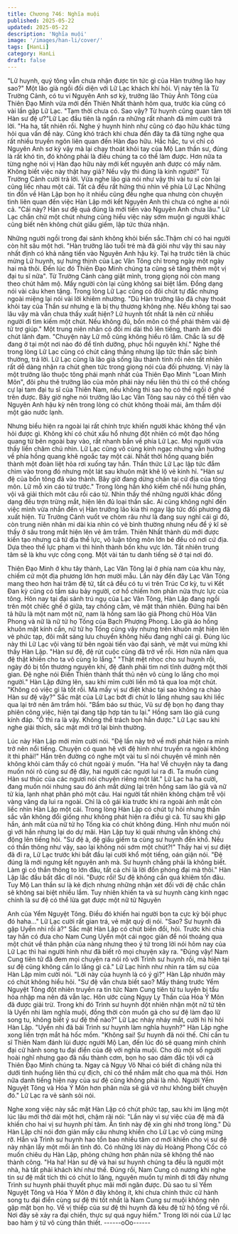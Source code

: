 ```yaml
---
title: Chương 746: Nghĩa muội
published: 2025-05-22
updated: 2025-05-22
description: 'Nghĩa muội'
image: '/images/han-li/cover/'
tags: [HanLi]
category: HanLi
draft: false
---
```


"Lữ huynh, quý tông vẫn chưa nhận được tin tức gì của Hàn
trưởng lão hay sao?" Một lão già ngồi đối diện với Lữ Lạc khách
khí hỏi.
Vị này tên là Từ Trường Cảnh, có tu vi Nguyên Anh sơ kỳ, trưởng
lão Thủy Ảnh Tông của Thiên Đạo Minh vừa mới đến Thiên Nhất
thành hôm qua, trước kia cũng có vài lần gặp Lữ Lạc.
"Tạm thời chưa có. Sao vậy? Từ huynh cũng quan tâm tới Hàn sư
đệ ư?"Lữ Lạc đầu tiên là ngẩn ra những rất nhanh đã mỉm cười
trả lời.
"Ha ha, tất nhiên rồi. Nghe ý huynh hình như cũng có đạo hữu
khác từng hỏi qua vấn đề này. Cũng khó trách khi chưa đến đây
ta đã từng nghe qua rất nhiều truyền ngôn liên quan đến Hàn đạo
hữu. Hắc hắc, tu vi chỉ có Nguyên Anh sơ kỳ vậy mà lại chạy thoát
khỏi tay của Mộ Lan thần sư, đúng là rất khó tin, đó không phải là
điều chúng ta có thể làm được. Hơn nữa ta từng nghe nói vị Hàn
đạo hữu này mới kết nguyên anh được có mấy năm. Không biết
việc này thật hay giả? Nếu vậy thì đúng là kinh người!" Từ Trường
Cảnh cười trả lời.
Vừa nghe lão già nói như vậy thì vài tu sĩ còn lại cũng liếc nhau
một cái. Tất cả đều rất hứng thú nhìn về phía Lữ Lạc
Những tin đồn về Hàn Lập bọn họ ít nhiều cũng đều nghe qua
nhưng còn chuyện tình liên quan đến việc Hàn Lập mới kết
Nguyên Anh thì chưa có nghe ai nói cả.
"Cái này? Hàn sư đệ quả đúng là mới tiến vào Nguyên Anh chưa
lâu." Lữ Lạc chần chừ một chút nhưng cũng hiểu việc này sớm
muộn gì người khác cũng biết nên không chút giấu giếm, lập tức
thừa nhận.

Những người ngồi trong đại sảnh không khỏi biến sắc.Thậm chí
có hai người còn hít sâu một hơi.
"Hàn trưởng lão tuổi trẻ mà đã giỏi như vậy thì sau này nhất định
có khả năng tiến vào Nguyên Anh hậu kỳ. Tại hạ trước tiên là
chúc mừng Lữ huynh, sự hưng thịnh của Lạc Vân Tông chỉ trong
ngày một ngày hai mà thôi. Đến lúc đó Thiên Đạo Minh chúng ta
cũng sẽ tăng thêm một vị đại tu sĩ nữa". Từ Trường Cảnh càng
giật mình, trong giọng nói còn mang theo chút hâm mộ.
Mấy người còn lại cũng không sai biệt lắm. Đồng dạng nói vài câu
khen tặng.
Trong lòng Lữ Lạc cũng có đôi chút tự đắc nhưng ngoài miệng lại
nói vài lời khiêm nhường.
"Dù Hàn trưởng lão đã chạy thoát khỏi tay của Thần sư nhưng e
là bị thụ thương không nhẹ. Nếu không tại sao lâu vậy mà vẫn
chưa thấy xuất hiện? Lữ huynh tốt nhất là nên cử nhiều người đi
tìm kiếm một chút. Nếu không đủ, bổn môn có thể phái thêm vài
đệ tử trợ giúp." Một trung niên nhân có đôi mi dài thô lên tiếng,
thanh âm đôi chút lãnh đạm.
"Chuyện này Lữ mỗ cũng không hiểu rõ lắm. Chắc là sư đệ đang
ở tại một nơi nào đó để tĩnh dưỡng, phục hồi nguyên khí." Nghe
thế trong lòng Lữ Lạc cũng có chút căng thẳng nhưng lập tức
thần sắc bình thường, trả lời.
Lữ Lạc cũng là lão già sống lâu thành tinh rồi nên tất nhiên rất dễ
dàng nhận ra chút ghen tức trong giọng nói của đối phương.
Vị này là một trưởng lão thuộc tông phái mạnh nhất của Thiên
Đạo Minh "Loan Minh Môn", đôi phu thê trưởng lão của môn phái
này nếu liên thủ thì có thể chống cự lại tam đại tu sĩ của Thiên
Nam, nếu không thì sao họ có thể ngồi ở ghế trên được.
Bây giờ nghe nói trưởng lão Lạc Vân Tông sau này có thể tiến
vào Nguyên Anh hậu kỳ nên trong lòng có chút không thoải mái,
âm thầm dội một gáo nước lạnh.

Nhưng biểu hiện ra ngoài lại rất chính trực khiến người khác
không thể vặn hỏi được gì.
Không khí có chút xấu hổ nhưng đột nhiên có một đạo hồng
quang từ bên ngoài bay vào, rất nhanh bắn về phía Lữ Lạc.
Mọi người vừa thấy liền chăm chú nhìn.
Lữ Lạc cũng vô cùng kinh ngạc nhưng vẫn hướng về phía hồng
quang khẽ ngoắc tay một cái.
Nhất thời hồng quang biến thành một đoàn liệt hỏa rơi xuống tay
hắn.
Thần thức Lữ Lạc lập tức đắm chìm vào trong đó nhưng một lát
sau khuôn mặt khẽ lộ vẻ kinh hỉ.
"Hàn sư đệ của bổn tông đã vào thành. Bây giờ đang dừng chân
tại cứ địa của tông môn. Lữ mỗ xin cáo từ trước." Trong lòng hắn
khó kiếm chế nổi hưng phấn, vội vã giải thích môt câu rồi cáo từ.
Nhìn thấy thế những người khác đồng dạng đều trợn trừng mắt,
hiện lên đủ loại thần sắc.
Ai cũng không nghĩ đến việc mình vừa nhắn đến vị Hàn trưởng
lão kia thì ngay lập tức đối phương đã xuất hiện.
Từ Trường Cảnh vuốt ve chòm râu như là đang suy nghĩ cái gì
đó, còn trung niên nhân mi dài kia nhìn có vẻ bình thường nhưng
nếu để ý kĩ sẽ thấy ở sâu trong mắt hiện lên vẻ âm trầm.
Thiên Nhất thành dù mới được kiến tạo nhưng cả tứ địa thế lực,
vô luận tông môn lớn bé đều có nơi cứ địa.
Dựa theo thế lực phạm vi thì hình thành bốn khu vực lớn.
Tất nhiên trung tâm sẽ là khu vực công cọng. Một vài tán tu danh
tiếng sẽ ở tại nơi đó.

Thiên Đạo Minh ở khu tây thành, Lạc Vân Tông lại ở phía nam
của khu này, chiếm cứ một địa phương lớn hơn mười mẫu.
Lần này đến đây Lạc Vân Tông mang theo hơn hai trăm đệ tử, tất
cả đều có tu vi trên Trúc Cơ kỳ, tu vi Kết Đan kỳ cũng có tầm sáu
bảy người, cơ hồ chiếm hơn phân nửa thực lực của tông.
Hôn nay tại đại sảnh trú ngụ của Lạc Vân Tông, Hàn Lập đang
ngồi trên một chiếc ghế ở giữa, tay chống cằm, vẻ mặt thản
nhiên.
Đứng hai bên tả hữu là một nam một nữ, nam là hồng sam lão giả
Phong chủ Hỏa Vân Phong và nữ là nữ tử họ Tống của Bạch
Phượng Phong.
Lão già áo hồng khuôn mặt kính cẩn, nữ tử họ Tống cũng vậy
nhưng trên khuôn mặt hiện lên vẻ phức tạp, đôi mắt sáng lưu
chuyển không hiểu đang nghĩ cái gì.
Đúng lúc này thì Lữ Lạc vội vàng từ bên ngoài tiến vào đại sảnh,
vẻ mặt vui mừng khi thấy Hàn Lập.
"Hàn sư đệ, đệ rút cuộc cũng đã trở về rồi. Hơn nửa năm qua đệ
thật khiến cho ta vô cùng lo lắng."
"Thật mệt nhọc cho sư huynh rồi, ngày đó bị tổn thương nguyên
khí, đệ đành phải tìm nơi tĩnh dưỡng một thời gian. Đệ nghe nói
Điền Thiên thành thất thủ nên vô cùng lo lắng cho mọi người."
Hàn Lập đứng lên, sau khi mỉm cười liền mô tả qua loa một chút.
"Không có việc gì là tốt rồi. Mà mấy vị sư điệt khác tại sao không
ra chào Hàn sư đệ vậy?" Sắc mặt của Lữ Lạc bớt đi chút lo lắng
nhưng sau khi liếc qua lại trở nên âm trầm hỏi.
"Bẩm báo sư thúc, Vũ sư đệ bọn họ đang thay phiên công việc,
hiện tại đang tập hợp tán tu lại." Hồng sam lão giả cung kính đáp.
"Ồ thì ra là vậy. Không thể trách bọn hắn được." Lữ Lạc sau khi
nghe giải thích, sắc mặt mới trở lại bình thường.

Lúc này Hàn Lập mới mỉm cười nói.
"Đệ lần này trở về mới phát hiện ra mình trở nên nổi tiếng.
Chuyện có quan hệ với đệ hình như truyền ra ngoài không ít thì
phải!"
Hắn trên đường có nghe một vài tu sĩ nói chuyện về mình nên
không khỏi cảm thấy có chút ngoài ý muốn.
"Ha ha! Về chuyện này ta đang muốn nói rõ cùng sư đệ đây, hai
người các ngươi lui ra đi. Ta muốn cùng Hàn sư thúc của các
ngươi nói chuyện riêng một lát." Lữ Lạc ha ha cười, đang muốn
nói nhưng sau đó ánh mắt dừng lại trên hồng sam lão giả và nữ
tử kia, lạnh nhạt phân phó một câu.
Hai người tất nhiên không chậm trễ vội vàng vâng dạ lui ra ngoài.
Chỉ là cô gái kia trước khi ra ngoài ánh mắt còn liếc nhìn Hàn Lập
một cái.
Trong lòng Hàn Lập có chút tự hỏi nhưng thần sắc vẫn không đổi
giống như không phát hiện ra điều gì cả.
Từ sau khi gặp hắn, ánh mắt của nữ tử họ Tống kia có chút
không đúng. Hình như muốn nói gì với hắn nhưng lại do dự mãi.
Hàn Lập tuy kì quái nhưng vẫn không chủ động lên tiếng hỏi.
"Sư đệ à, đệ giấu giếm ta cùng sư huynh đến khổ. Nếu có thần
thông như vậy, sao lại không nói sớm một chút?!" Thấy hai vị sư
điệt đã đi ra, Lữ Lạc trước khi bắt đầu lại cười khổ một tiếng, oán
giận nói.
"Đệ đúng là mới ngưng kết nguyên anh mà. Sư huynh chẳng phải
là không biết. Làm gì có thần thông to lớn đâu, tất cả chỉ là lời đồn
phóng đại mà thôi." Hàn Lập lắc đầu bất đắc dĩ nói.
"Được rồi! Sư đệ không cần quá khiêm tốn đâu. Tuy Mộ Lan thần
sư là kẻ địch nhưng những nhận xét đối với đệ chắc chắn sẽ
không sai biệt nhiều lắm. Tuy nhiên khiến ta và sư huynh càng
kinh ngạc chính là sư đệ có thể lừa gạt được một nữ tử Nguyên

Anh của Yểm Nguyệt Tông. Điều đó khiến hai người bọn ta cực
kỳ bội phục đó haha…" Lữ Lạc cười rất gian trá, vẻ mặt quỷ dị
nói.
"Sao? Sư huynh đã gặp Uyển nhi rồi à?" Sắc mặt Hàn Lập có
chút biến đổi, hỏi.
Trước khi chia tay hắn có đưa cho Nam Cung Uyển một cái ngọc
giản để nói thoáng qua một chút về thân phận của nàng nhưng
theo ý tứ trong lời nói hôm nay của Lữ Lạc thì hai người hình như
đã biết rõ mọi chuyện xảy ra.
"Đúng vậy! Nam Cung tiên tử đã đem mọi chuyện ra nói rõ với
Trình sư huynh rồi, mà hiện tại sư đệ cũng không cần lo lắng gì
cả." Lữ Lạc hình như nhìn ra tâm sự của Hàn Lập mỉm cười nói.
"Lời này của huynh là có ý gì?" Hàn Lập nhướn mày có chút
không hiểu hỏi.
"Sư đệ vẫn chưa biết sao? Mấy tháng trước Yểm Nguyệt Tông đột
nhiên truyền ra tin tức Nam Cung tiên tử tu luyện bị tẩu hỏa nhập
ma nên đã vẫn lạc. Hôn ước cùng Ngụy Ly Thần của Hóa Ý Môn
đã được giải trừ. Trong khi đó Trình sư huynh đột nhiên nhận một
nữ tử tên là Uyển nhi làm nghĩa muội, đồng thời còn muốn gả cho
sư đệ làm đạo lữ song tu, không biết ý sư đệ thế nào?" Lữ Lạc
nháy nháy mắt, cười hì hì hỏi Hàn Lập.
"Uyển nhi đã bái Trình sư huynh làm nghĩa huynh?" Hàn Lập nghe
xong liền trợn mắt há hốc mồm.
"Không sai! Sư huynh đã nói thế. Chỉ cần tu sĩ Thiên Nam đánh lùi
được người Mộ Lan, đến lúc đó sẽ quang minh chính đại cử hành
song tu đại điển của đệ với nghĩa muội. Cho dù một số người hoài
nghĩ nhưng gạo đã nấu thành cơm, bọn họ sao dám đắc tội với cả
Thiên Đạo Minh chúng ta. Ngay cả Ngụy Vô Nhai có biết đi chăng
nữa thì dưới tình huống liên thủ cự địch, chỉ có thể nhắm mắt cho
qua mà thôi. Hơn nữa danh tiếng hiện nay của sư đệ cũng không
phải là nhỏ. Người Yểm Nguyệt Tông và Hóa Ý Môn hơn phân
nửa sẽ giả vờ như không biết chuyện đó." Lữ Lạc ra vẻ sành sỏi
nói.

Nghe xong việc này sắc mặt Hàn Lập có chút phức tạp, sau khi
im lặng một lúc lâu mới thở dài một hơi, chậm rãi nói:
"Lần này vì sự việc của đệ mà đã khiến cho hai vị sư huynh phí
tâm. Ân tình này đệ xin ghi nhớ trong lòng."
Dù Hàn Lập chỉ nói đơn giản mấy câu nhưng khiến cho Lữ Lạc vô
cùng mừng rỡ. Hắn và Trình sư huynh hao tổn bao nhiều tâm cơ
mới khiến cho vị sư đệ này nhận lấy một mối ân tình đó.
Có những lời này dù Hoàng Phong Cốc có muốn chiêu dụ Hàn
Lập, phỏng chứng hơn phân nửa sẽ không thể nào thành công.
"Ha ha! Hàn sư đệ và hai sư huynh chúng ta đều là người một
nhà, hà tất phải khách khí như thế. Đúng rồi, Nam Cung cô nương
khi nghe tin sư đệ mất tích thì có chút lo lăng, nguyên muốn tự
mình đi tới đây nhưng Trình sư huynh phải thuyết phục mãi mới
ngăn được. Dù sao tu sĩ Yểm Nguyệt Tông và Hóa Ý Môn ở đây
không ít, khi chưa chính thức cử hành song tu đại điển cùng sư
đệ thì tốt nhất là Nam Cung sư muội không nên gặp mặt bọn họ.
Về vị thiếp của sư đệ thì huynh đã kêu đệ tử hộ tống về rồi. Nơi
đây sẽ xảy ra đại chiến, thực sự quá nguy hiểm." Trong lời nói của
Lữ lạc bao hàm ý tứ vô cùng thân thiết.
------oOo------
